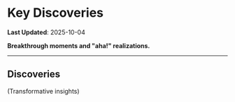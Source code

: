 # Key Discoveries

**Last Updated**: 2025-10-04

**Breakthrough moments and "aha!" realizations.**

---

## Discoveries

(Transformative insights)
